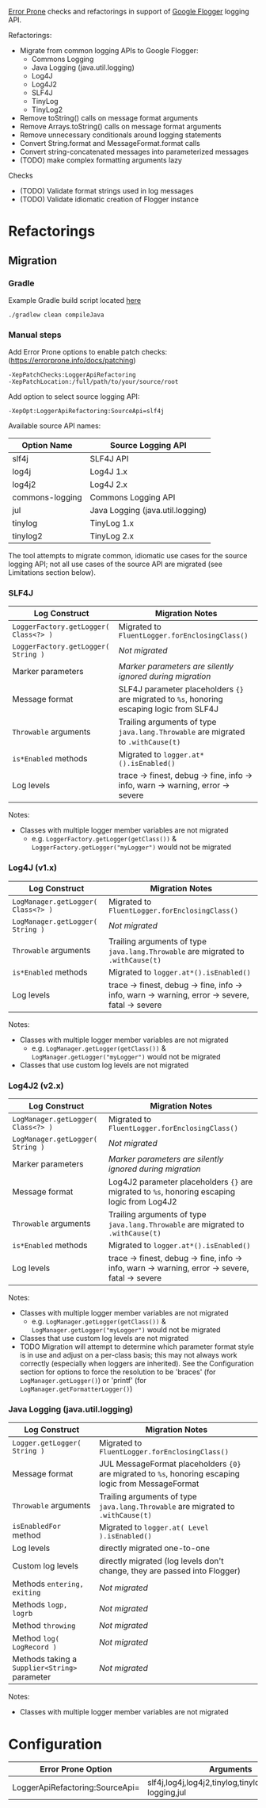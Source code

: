 [Error Prone](https://github.com/google/error-prone) checks and refactorings in support of [Google Flogger](https://github.com/google/flogger) logging API.

Refactorings:
* Migrate from common logging APIs to Google Flogger:
   * Commons Logging
   * Java Logging (java.util.logging)
   * Log4J 
   * Log4J2
   * SLF4J
   * TinyLog 
   * TinyLog2
* Remove toString() calls on message format arguments
* Remove Arrays.toString() calls on message format arguments
* Remove unnecessary conditionals around logging statements
* Convert String.format and MessageFormat.format calls
* Convert string-concatenated messages into parameterized messages
* (TODO) make complex formatting arguments lazy

Checks
* (TODO) Validate format strings used in log messages
* (TODO) Validate idiomatic creation of Flogger instance
  

# Refactorings
## Migration

### Gradle

Example Gradle build script located [here](blob/master/examples/gradle/build.gradle)

```
./gradlew clean compileJava
```

### Manual steps 

Add Error Prone options to enable patch checks: (https://errorprone.info/docs/patching)

```
-XepPatchChecks:LoggerApiRefactoring
-XepPatchLocation:/full/path/to/your/source/root
```
Add option to select source logging API:
```
-XepOpt:LoggerApiRefactoring:SourceApi=slf4j
```
Available source API names:

| Option Name | Source Logging API |
| --- | --- |
| slf4j | SLF4J API |
| log4j | Log4J 1.x |
| log4j2 | Log4J 2.x |
| commons-logging | Commons Logging API |
| jul | Java Logging (java.util.logging) |
| tinylog | TinyLog 1.x |
| tinylog2| TinyLog 2.x |


The tool attempts to migrate common, idiomatic use cases for the source logging API; not all use cases of the source API are migrated (see Limitations section below).  

### SLF4J

| Log Construct | Migration Notes |
| --- | --- |
| `LoggerFactory.getLogger( Class<?> )` | Migrated to `FluentLogger.forEnclosingClass()`| 
| `LoggerFactory.getLogger( String )` | *Not migrated* |
| Marker parameters | *Marker parameters are silently ignored during migration* |
| Message format | SLF4J parameter placeholders `{}` are migrated to `%s`, honoring escaping logic from SLF4J |
| `Throwable` arguments | Trailing arguments of type `java.lang.Throwable` are migrated to `.withCause(t)`
| `is*Enabled` methods | Migrated to `logger.at*().isEnabled()` |
| Log levels | trace -> finest, debug -> fine, info -> info, warn -> warning, error -> severe |

Notes:
* Classes with multiple logger member variables are not migrated
  * e.g. `LoggerFactory.getLogger(getClass())` & `LoggerFactory.getLogger("myLogger")` would not be migrated

### Log4J (v1.x)
| Log Construct | Migration Notes |
| --- | --- |
| `LogManager.getLogger( Class<?> )` | Migrated to `FluentLogger.forEnclosingClass()`| 
| `LogManager.getLogger( String )` | *Not migrated* |
| `Throwable` arguments | Trailing arguments of type `java.lang.Throwable` are migrated to `.withCause(t)`
| `is*Enabled` methods | Migrated to `logger.at*().isEnabled()` |
| Log levels | trace -> finest, debug -> fine, info -> info, warn -> warning, error -> severe, fatal -> severe |

Notes:
* Classes with multiple logger member variables are not migrated
    * e.g. `LogManager.getLogger(getClass())` & `LogManager.getLogger("myLogger")` would not be migrated
* Classes that use custom log levels are not migrated

### Log4J2 (v2.x)
| Log Construct | Migration Notes |
| --- | --- |
| `LogManager.getLogger( Class<?> )` | Migrated to `FluentLogger.forEnclosingClass()`| 
| `LogManager.getLogger( String )` | *Not migrated* |
| Marker parameters | *Marker parameters are silently ignored during migration* |
| Message format | Log4J2 parameter placeholders `{}` are migrated to `%s`, honoring escaping logic from Log4J2 |
| `Throwable` arguments | Trailing arguments of type `java.lang.Throwable` are migrated to `.withCause(t)`
| `is*Enabled` methods | Migrated to `logger.at*().isEnabled()` |
| Log levels | trace -> finest, debug -> fine, info -> info, warn -> warning, error -> severe, fatal -> severe |

Notes:
* Classes with multiple logger member variables are not migrated
    * e.g. `LogManager.getLogger(getClass())` & `LogManager.getLogger("myLogger")` would not be migrated
* Classes that use custom log levels are not migrated
* TODO Migration will attempt to determine which parameter format style is in use and adjust on a per-class basis; 
this may not always work correctly (especially when loggers are inherited).  See the Configuration section for options to
force the resolution to be 'braces' (for `LogManager.getLogger()`) or 'printf' (for `LogManager.getFormatterLogger()`) 


### Java Logging (java.util.logging) 

| Log Construct | Migration Notes |
| --- | --- |
| `Logger.getLogger( String )` | Migrated to `FluentLogger.forEnclosingClass()`| 
| Message format | JUL MessageFormat placeholders `{0}` are migrated to `%s`, honoring escaping logic from MessageFormat |
| `Throwable` arguments | Trailing arguments of type `java.lang.Throwable` are migrated to `.withCause(t)`
| `isEnabledFor` method | Migrated to `logger.at( Level ).isEnabled()` |
| Log levels | directly migrated one-to-one |
| Custom log levels | directly migrated (log levels don't change, they are passed into Flogger) |
| Methods `entering, exiting` | *Not migrated* |
| Methods `logp, logrb` | *Not migrated* |
| Method `throwing` | *Not migrated* |
| Method `log( LogRecord )` | *Not migrated* |
| Methods taking a `Supplier<String>` parameter | *Not migrated* |

Notes:
* Classes with multiple logger member variables are not migrated


# Configuration

| Error Prone Option | Arguments |
| --- | --- |
| LoggerApiRefactoring:SourceApi=<api name> | slf4j,log4j,log4j2,tinylog,tinylog2,commons-logging,jul |

